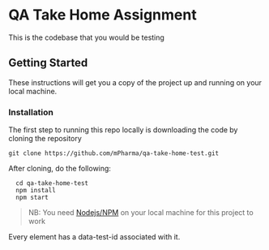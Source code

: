 # QA Take Home Assignment

This is the codebase that you would be testing

## Getting Started

These instructions will get you a copy of the project up and running on your local machine.

### Installation

The first step to running this repo locally is downloading the code by cloning the repository

`git clone https://github.com/mPharma/qa-take-home-test.git`

After cloning, do the following:

```
  cd qa-take-home-test
  npm install
  npm start
```

> NB: You need [Nodejs/NPM](https://nodejs.org/en/) on your local machine for this project to work

Every element has a data-test-id associated with it.
